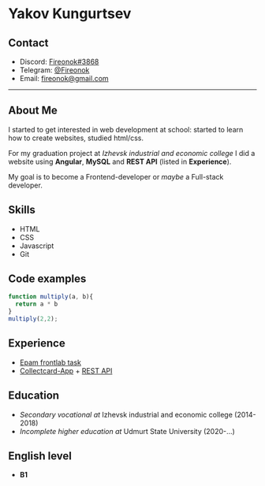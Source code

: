 # Yakov Kungurtsev

## Contact

* Discord: [Fireonok#3868](https://discordapp.com/users/145480431364603904)
* Telegram: [@Fireonok](https://t.me/Fireonok)
* Email: [fireonok@gmail.com](mailto:fireonok@gmail.com)

***

## About Me

I started to get interested in web development at school: started to learn how to create websites, studied html/css.

For my graduation project at _Izhevsk industrial and economic college_ I did a website using **Angular**, **MySQL** and **REST API** (listed in **Experience**).

My goal is to become a Frontend-developer or _maybe_ a Full-stack developer.

## Skills

* HTML
* CSS
* Javascript
* Git

## Code examples

```javascript
function multiply(a, b){
  return a * b
}
multiply(2,2);
```

## Experience

* [Epam frontlab task](https://github.com/FiReOnok/epam_frontlab_task)
* [Collectcard-App](https://github.com/FiReOnok/collectcard-app) + [REST API](https://github.com/FiReOnok/collectcard-app-api)

## Education

* _Secondary vocational at_ Izhevsk industrial and economic college (2014-2018)
* _Incomplete higher education at_ Udmurt State University (2020-\...)

## English level

* **B1**
